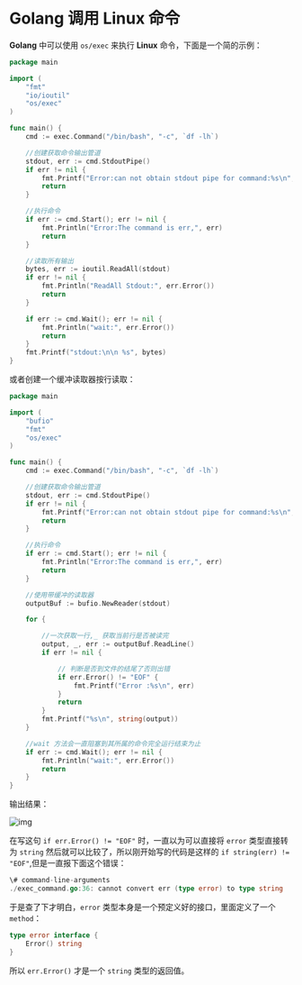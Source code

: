 # Golang 调用 Linux 命令

**Golang** 中可以使用 `os/exec` 来执行 **Linux** 命令，下面是一个简的示例：

```go
package main

import (
	"fmt"
	"io/ioutil"
	"os/exec"
)

func main() {
	cmd := exec.Command("/bin/bash", "-c", `df -lh`)

	//创建获取命令输出管道
	stdout, err := cmd.StdoutPipe()
	if err != nil {
		fmt.Printf("Error:can not obtain stdout pipe for command:%s\n", err)
		return
	}

	//执行命令
	if err := cmd.Start(); err != nil {
		fmt.Println("Error:The command is err,", err)
		return
	}

	//读取所有输出
	bytes, err := ioutil.ReadAll(stdout)
	if err != nil {
		fmt.Println("ReadAll Stdout:", err.Error())
		return
	}

	if err := cmd.Wait(); err != nil {
		fmt.Println("wait:", err.Error())
		return
	}
	fmt.Printf("stdout:\n\n %s", bytes)
}
```

或者创建一个缓冲读取器按行读取：

```go
package main

import (
	"bufio"
	"fmt"
	"os/exec"
)

func main() {
	cmd := exec.Command("/bin/bash", "-c", `df -lh`)

	//创建获取命令输出管道
	stdout, err := cmd.StdoutPipe()
	if err != nil {
		fmt.Printf("Error:can not obtain stdout pipe for command:%s\n", err)
		return
	}

	//执行命令
	if err := cmd.Start(); err != nil {
		fmt.Println("Error:The command is err,", err)
		return
	}

	//使用带缓冲的读取器
	outputBuf := bufio.NewReader(stdout)

	for {

		//一次获取一行,_ 获取当前行是否被读完
		output, _, err := outputBuf.ReadLine()
		if err != nil {

			// 判断是否到文件的结尾了否则出错
			if err.Error() != "EOF" {
				fmt.Printf("Error :%s\n", err)
			}
			return
		}
		fmt.Printf("%s\n", string(output))
	}

	//wait 方法会一直阻塞到其所属的命令完全运行结束为止
	if err := cmd.Wait(); err != nil {
		fmt.Println("wait:", err.Error())
		return
	}
}
```

输出结果：

![img](http://cdn.tianfeiyu.com/pipe_command.png)

在写这句 `if err.Error() != "EOF"` 时，一直以为可以直接将 `error` 类型直接转为 `string` 然后就可以比较了，所以刚开始写的代码是这样的 `if string(err) != "EOF"`,但是一直报下面这个错误：

```go
\# command-line-arguments
./exec_command.go:36: cannot convert err (type error) to type string
```

于是查了下才明白，`error` 类型本身是一个预定义好的接口，里面定义了一个`method`：

```go
type error interface {
    Error() string
}
```

所以 `err.Error()` 才是一个 `string` 类型的返回值。

